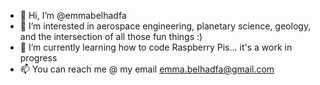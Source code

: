 - 👋 Hi, I’m @emmabelhadfa
- 👀 I’m interested in aerospace engineering, planetary science, geology, and the intersection of all those fun things :)
- 🌱 I’m currently learning how to code Raspberry Pis... it's a work in progress
- 📫 You can reach me @ my email emma.belhadfa@gmail.com

<!---
emmabelhadfa/emmabelhadfa is a ✨ special ✨ repository because its `README.md` (this file) appears on your GitHub profile.
You can click the Preview link to take a look at your changes.
--->
